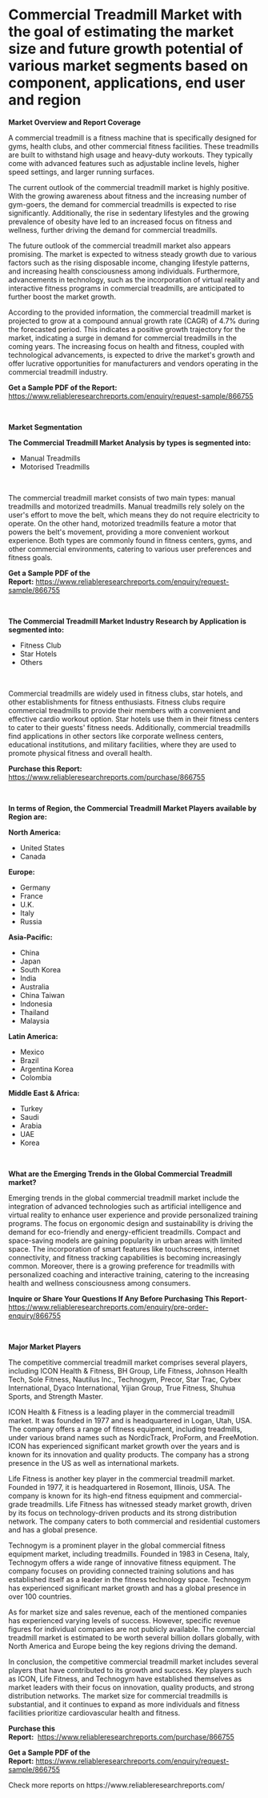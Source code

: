 <p><h1>Commercial Treadmill Market with the goal of estimating the market size and future growth potential of various market segments based on component, applications, end user and region</h1></p><p><strong>Market Overview and Report Coverage</strong></p>
<p><p>A commercial treadmill is a fitness machine that is specifically designed for gyms, health clubs, and other commercial fitness facilities. These treadmills are built to withstand high usage and heavy-duty workouts. They typically come with advanced features such as adjustable incline levels, higher speed settings, and larger running surfaces.</p><p>The current outlook of the commercial treadmill market is highly positive. With the growing awareness about fitness and the increasing number of gym-goers, the demand for commercial treadmills is expected to rise significantly. Additionally, the rise in sedentary lifestyles and the growing prevalence of obesity have led to an increased focus on fitness and wellness, further driving the demand for commercial treadmills.</p><p>The future outlook of the commercial treadmill market also appears promising. The market is expected to witness steady growth due to various factors such as the rising disposable income, changing lifestyle patterns, and increasing health consciousness among individuals. Furthermore, advancements in technology, such as the incorporation of virtual reality and interactive fitness programs in commercial treadmills, are anticipated to further boost the market growth.</p><p>According to the provided information, the commercial treadmill market is projected to grow at a compound annual growth rate (CAGR) of 4.7% during the forecasted period. This indicates a positive growth trajectory for the market, indicating a surge in demand for commercial treadmills in the coming years. The increasing focus on health and fitness, coupled with technological advancements, is expected to drive the market's growth and offer lucrative opportunities for manufacturers and vendors operating in the commercial treadmill industry.</p></p>
<p><strong>Get a Sample PDF of the Report:</strong> <a href="https://www.reliableresearchreports.com/enquiry/request-sample/866755">https://www.reliableresearchreports.com/enquiry/request-sample/866755</a></p>
<p>&nbsp;</p>
<p><strong>Market Segmentation</strong></p>
<p><strong>The Commercial Treadmill Market Analysis by types is segmented into:</strong></p>
<p><ul><li>Manual Treadmills</li><li>Motorised Treadmills</li></ul></p>
<p>&nbsp;</p>
<p><p>The commercial treadmill market consists of two main types: manual treadmills and motorized treadmills. Manual treadmills rely solely on the user's effort to move the belt, which means they do not require electricity to operate. On the other hand, motorized treadmills feature a motor that powers the belt's movement, providing a more convenient workout experience. Both types are commonly found in fitness centers, gyms, and other commercial environments, catering to various user preferences and fitness goals.</p></p>
<p><strong>Get a Sample PDF of the Report:</strong>&nbsp;<a href="https://www.reliableresearchreports.com/enquiry/request-sample/866755">https://www.reliableresearchreports.com/enquiry/request-sample/866755</a></p>
<p>&nbsp;</p>
<p><strong>The Commercial Treadmill Market Industry Research by Application is segmented into:</strong></p>
<p><ul><li>Fitness Club</li><li>Star Hotels</li><li>Others</li></ul></p>
<p>&nbsp;</p>
<p><p>Commercial treadmills are widely used in fitness clubs, star hotels, and other establishments for fitness enthusiasts. Fitness clubs require commercial treadmills to provide their members with a convenient and effective cardio workout option. Star hotels use them in their fitness centers to cater to their guests' fitness needs. Additionally, commercial treadmills find applications in other sectors like corporate wellness centers, educational institutions, and military facilities, where they are used to promote physical fitness and overall health.</p></p>
<p><strong>Purchase this Report:</strong>&nbsp; <a href="https://www.reliableresearchreports.com/purchase/866755">https://www.reliableresearchreports.com/purchase/866755</a></p>
<p>&nbsp;</p>
<p><strong>In terms of Region, the Commercial Treadmill Market Players available by Region are:</strong></p>
<p>
    <p> <strong> North America: </strong>
        <ul>
            <li>United States</li>
            <li>Canada</li>
        </ul>
        </p> 
    <p> <strong> Europe: </strong>
        <ul>
            <li>Germany</li>
            <li>France</li>
            <li>U.K.</li>
            <li>Italy</li>
            <li>Russia</li>
        </ul>
        </p> 
    <p> <strong> Asia-Pacific: </strong>
        <ul>
            <li>China</li>
            <li>Japan</li>
            <li>South Korea</li>
            <li>India</li>
            <li>Australia</li>
            <li>China Taiwan</li>
            <li>Indonesia</li>
            <li>Thailand</li>
            <li>Malaysia</li>
        </ul>
        </p> 
    <p> <strong> Latin America: </strong>
        <ul>
            <li>Mexico</li>
            <li>Brazil</li>
            <li>Argentina Korea</li>
            <li>Colombia</li>
        </ul>
        </p> 
    <p> <strong> Middle East & Africa: </strong>
        <ul>
            <li>Turkey</li>
            <li>Saudi</li>
            <li>Arabia</li>
            <li>UAE</li>
            <li>Korea</li>
        </ul>
    </p>
    </p>
<p>&nbsp;</p>
<p><strong>What are the Emerging Trends in the Global Commercial Treadmill market?</strong></p>
<p><p>Emerging trends in the global commercial treadmill market include the integration of advanced technologies such as artificial intelligence and virtual reality to enhance user experience and provide personalized training programs. The focus on ergonomic design and sustainability is driving the demand for eco-friendly and energy-efficient treadmills. Compact and space-saving models are gaining popularity in urban areas with limited space. The incorporation of smart features like touchscreens, internet connectivity, and fitness tracking capabilities is becoming increasingly common. Moreover, there is a growing preference for treadmills with personalized coaching and interactive training, catering to the increasing health and wellness consciousness among consumers.</p></p>
<p><strong>Inquire or Share Your Questions If Any Before Purchasing This Report</strong>- <a href="https://www.reliableresearchreports.com/enquiry/pre-order-enquiry/866755">https://www.reliableresearchreports.com/enquiry/pre-order-enquiry/866755</a></p>
<p>&nbsp;</p>
<p><strong>Major Market Players</strong></p>
<p><p>The competitive commercial treadmill market comprises several players, including ICON Health & Fitness, BH Group, Life Fitness, Johnson Health Tech, Sole Fitness, Nautilus Inc., Technogym, Precor, Star Trac, Cybex International, Dyaco International, Yijian Group, True Fitness, Shuhua Sports, and Strength Master. </p><p>ICON Health & Fitness is a leading player in the commercial treadmill market. It was founded in 1977 and is headquartered in Logan, Utah, USA. The company offers a range of fitness equipment, including treadmills, under various brand names such as NordicTrack, ProForm, and FreeMotion. ICON has experienced significant market growth over the years and is known for its innovation and quality products. The company has a strong presence in the US as well as international markets.</p><p>Life Fitness is another key player in the commercial treadmill market. Founded in 1977, it is headquartered in Rosemont, Illinois, USA. The company is known for its high-end fitness equipment and commercial-grade treadmills. Life Fitness has witnessed steady market growth, driven by its focus on technology-driven products and its strong distribution network. The company caters to both commercial and residential customers and has a global presence.</p><p>Technogym is a prominent player in the global commercial fitness equipment market, including treadmills. Founded in 1983 in Cesena, Italy, Technogym offers a wide range of innovative fitness equipment. The company focuses on providing connected training solutions and has established itself as a leader in the fitness technology space. Technogym has experienced significant market growth and has a global presence in over 100 countries.</p><p>As for market size and sales revenue, each of the mentioned companies has experienced varying levels of success. However, specific revenue figures for individual companies are not publicly available. The commercial treadmill market is estimated to be worth several billion dollars globally, with North America and Europe being the key regions driving the demand.</p><p>In conclusion, the competitive commercial treadmill market includes several players that have contributed to its growth and success. Key players such as ICON, Life Fitness, and Technogym have established themselves as market leaders with their focus on innovation, quality products, and strong distribution networks. The market size for commercial treadmills is substantial, and it continues to expand as more individuals and fitness facilities prioritize cardiovascular health and fitness.</p></p>
<p><strong>Purchase this Report:</strong>&nbsp;&nbsp;<a href="https://www.reliableresearchreports.com/purchase/866755">https://www.reliableresearchreports.com/purchase/866755</a></p>
<p></p>
<p><strong>Get a Sample PDF of the Report:</strong>&nbsp;<a href="https://www.reliableresearchreports.com/enquiry/request-sample/866755">https://www.reliableresearchreports.com/enquiry/request-sample/866755</a></p>
<p>Check more reports on https://www.reliableresearchreports.com/</p>